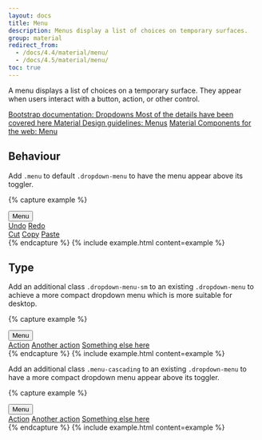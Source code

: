 ```yaml
---
layout: docs
title: Menu
description: Menus display a list of choices on temporary surfaces.
group: material
redirect_from:
  - /docs/4.4/material/menu/
  - /docs/4.5/material/menu/
toc: true
---
```


A menu displays a list of choices on a temporary surface. They appear when users interact with a button, action, or other control.

<div class="list-group mt-lg-5">
    <a href="{{ site.baseurl }}/docs/{{ site.docs_version }}/components/dropdowns/" target="_blank" class="list-group-item list-group-item-action d-flex list-group-item-two-line font-weight-bold">
      <span class="list-group-item-icon lgi-icon-bs"></span>
      <span class="list-group-item-text">
        <span>Bootstrap documentation: Dropdowns</span>
        <span>Most of the details have been covered here</span>
      </span>
    </a>
    <a href="https://material.io/components/menus" target="_blank" class="list-group-item list-group-item-action d-flex font-weight-bold">
      <span class="list-group-item-icon lgi-icon-md"></span>
      Material Design guidelines: Menus</a>
    <a href="https://material-components.github.io/material-components-web-catalog/#/component/menu" target="_blank" class="list-group-item list-group-item-action d-flex font-weight-bold">
      <span class="list-group-item-icon lgi-icon-mdc"></span>
      Material Components for the web: Menu</a>
</div>

## Behaviour

Add `.menu` to default `.dropdown-menu` to have the menu appear above its toggler.

{% capture example %}
<div class="dropdown">
  <button aria-expanded="false" aria-haspopup="true" class="btn dropdown-toggle" data-toggle="dropdown" id="dropdownMenuButton1" type="button">Menu</button>
  <div aria-labelledby="dropdownMenuButton1" class="dropdown-menu menu">
    <a class="dropdown-item" href="#">Undo</a>
    <a class="dropdown-item" href="#">Redo</a>
    <div class="dropdown-divider"></div>
    <a class="dropdown-item" href="#">Cut</a>
    <a class="dropdown-item" href="#">Copy</a>
    <a class="dropdown-item" href="#">Paste</a>
  </div>
</div>
{% endcapture %}
{% include example.html content=example %}

## Type

Add an additional class `.dropdown-menu-sm` to an existing `.dropdown-menu` to achieve a more compact dropdown menu which is more suitable for desktop.

{% capture example %}
<div class="dropdown">
  <button aria-expanded="false" aria-haspopup="true" class="btn dropdown-toggle" data-toggle="dropdown" id="dropdownMenuButton2" type="button">Menu</button>
  <div aria-labelledby="dropdownMenuButton2" class="dropdown-menu dropdown-menu-sm">
    <a class="dropdown-item" href="#">Action</a>
    <a class="dropdown-item" href="#">Another action</a>
    <a class="dropdown-item" href="#">Something else here</a>
  </div>
</div>
{% endcapture %}
{% include example.html content=example %}

Add an additional class `.menu-cascading` to an existing `.dropdown-menu` to have a more compact dropdown menu appear above its toggler.

{% capture example %}
<div class="dropdown">
  <button aria-expanded="false" aria-haspopup="true" class="btn dropdown-toggle" data-toggle="dropdown" id="dropdownMenuButton3" type="button">Menu</button>
  <div aria-labelledby="dropdownMenuButton3" class="dropdown-menu menu-cascading">
    <a class="dropdown-item" href="#">Action</a>
    <a class="dropdown-item" href="#">Another action</a>
    <a class="dropdown-item" href="#">Something else here</a>
  </div>
</div>
{% endcapture %}
{% include example.html content=example %}
